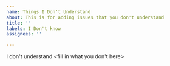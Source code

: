 ```yaml
---
name: Things I Don't Understand
about: This is for adding issues that you don't understand
title: ''
labels: I Don't know
assignees: ''

---
```


I don't understand <fill in what you don't here>
